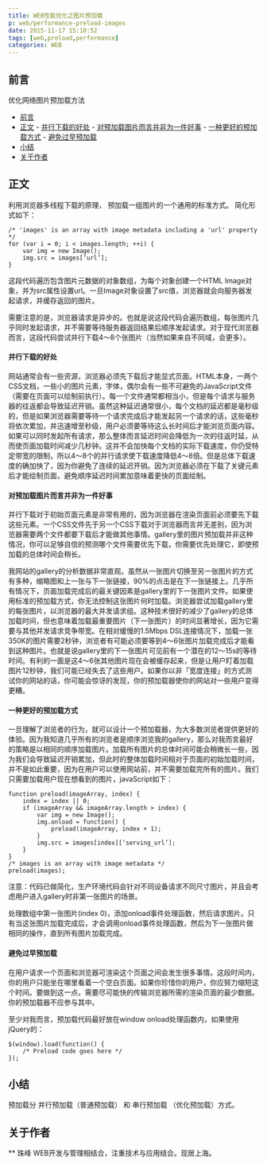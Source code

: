 ```yaml
---
title: WEB性能优化之图片预加载
p: web/performance-preload-images
date: 2015-11-17 15:10:52
tags: [web,preload,performance]
categories: WEB
---
```


## 前言
优化网络图片预加载方法

<!-- TOC -->

- [前言](#前言)
- [正文](#正文)
        - [并行下载的好处](#并行下载的好处)
        - [对预加载图片而言并非为一件好事](#对预加载图片而言并非为一件好事)
        - [一种更好的预加载方式](#一种更好的预加载方式)
        - [避免过早预加载](#避免过早预加载)
- [小结](#小结)
- [关于作者](#关于作者)

<!-- /TOC -->

<!--more-->

## 正文
利用浏览器多线程下载的原理， 预加载一组图片的一个通用的标准方式。
简化形式如下：
``` JS
/* 'images' is an array with image metadata including a 'url' property */
for (var i = 0; i < images.length; ++i) {
    var img = new Image();
    img.src = images[‘url’];
}
```
这段代码遍历包含图片元数据的对象数组，为每个对象创建一个HTML Image对象，并为src属性设置url。一旦Image对象设置了src值，浏览器就会向服务器发起请求，并缓存返回的图片。

需要注意的是，浏览器请求是异步的。也就是说这段代码会遍历数组，每张图片几乎同时发起请求，并不需要等待服务器返回结果后顺序发起请求。对于现代浏览器而言，这段代码尝试并行下载4～8个张图片（当然如果来自不同域，会更多）。

#### 并行下载的好处
网站通常会有一些资源，浏览器必须先下载后才能显式页面。HTML本身，一两个CSS文档，一些小的图片元素，字体，偶尔会有一些不可避免的JavaScript文件（需要在页面可以绘制前执行）。每一个文件通常都相当小，但是每个请求与服务器的往返都会导致延迟开销。虽然这种延迟通常很小，每个文档的延迟都是毫秒级的，但是如果浏览器需要等待一个请求完成后才能发起另一个请求的话，这些毫秒将依次累加，并迅速增至秒级，用户必须要等待这么长时间后才能浏览页面内容。如果可以同时发起所有请求，那么整体而言延迟时间会降低为一次的往返时延，从而使页面加载时间减少几秒钟。这并不会加快每个文档的实际下载速度，你仍受特定带宽的限制，所以4～8个的并行请求使下载速度降低4～8倍。但是总体下载速度的确加快了，因为你避免了连续的延迟开销。因为浏览器必须在下载了关键元素后才能绘制页面，避免顺序延迟时间累加意味着更快的页面绘制。

#### 对预加载图片而言并非为一件好事
并行下载对于初始页面元素是非常有用的，因为浏览器在渲染页面前必须要先下载这些元素。一个CSS文件先于另一个CSS下载对于浏览器而言并无差别，因为浏览器需要两个文件都要下载后才能做其他事情。gallery里的图片预加载并非这种情况，你可以足够自信的预测哪个文件需要优先下载，你需要优先处理它，即使预加载的总体时间会稍长。

我网站的gallery的分析数据非常直观。虽然从一张图片切换至另一张图片的方式有多种，缩略图和上一张与下一张链接，90%的点击是在下一张链接上。几乎所有情况下，页面加载完成后的最关键因素是gallery里的下一张图片文件。如果使用标准的预加载方式，你无法控制这张图片何时加载。浏览器尝试加载gallery里的每张图片，以浏览器的最大并发请求组。这种技术很好的减少了gallery的总体加载时间，但也意味着加载最重要图片（下一张图片）的时间显著增长，因为它需要与其他并发请求竞争带宽。在相对缓慢的1.5Mbps DSL连接情况下，加载一张350K的图片需要2秒钟，浏览者有可能必须要等到4～6张图片加载完成后才能看到这种图片。也就是说gallery里的下一张图片可见前有一个潜在的12～15s的等待时间。有利的一面是这4～6张其他图片现在会被缓存起来，但是让用户盯着加载图片12秒钟，我们可能已经失去了这些用户。如果你以非「宽度连接」的方式测试你的网站的话，你可能会惊讶的发现，你的预加载器使你的网站对一些用户变得更糟。

#### 一种更好的预加载方式
一旦理解了浏览者的行为，就可以设计一个预加载器，为大多数浏览者提供更好的体验。因为我知道几乎所有的浏览者是顺序浏览我的gallery，那么对我而言最好的策略是以相同的顺序加载图片。加载所有图片的总体时间可能会稍微长一些，因为我们会导致延迟开销累加，但此时的整体加载时间相对于页面的初始加载时间，并不是如此重要，因为在用户可以使用网站前，并不需要加载完所有的图片。我们只需要加载用户现在想看到的图片，javaScript如下：

``` JS
function preload(imageArray, index) {
    index = index || 0;
    if (imageArray && imageArray.length > index) {
        var img = new Image();
        img.onload = function() {
            preload(imageArray, index + 1);
        }
        img.src = images[index][‘serving_url’];
    }
}
/* images is an array with image metadata */
preload(images);
```
注意：代码已做简化，生产环境代码会针对不同设备请求不同尺寸图片，并且会考虑用户进入gallery时非第一张图片的场景。

处理数组中第一张图片(index 0)，添加onload事件处理函数，然后请求图片。只有当这张图片加载完成后，才会调用onload事件处理函数，然后为下一张图片做相同的操作，直到所有图片加载完成。

#### 避免过早预加载
在用户请求一个页面和浏览器可渲染这个页面之间会发生很多事情。这段时间内，你的用户只能坐在哪里看着一个空白页面。如果你珍惜你的用户，你应努力缩短这个时间。要做到这一点，需要尽可能快的传输浏览器所需的渲染页面的最少数据。你的预加载器不应参与其中。

至少对我而言，预加载代码最好放在window onload处理函数内，如果使用jQuery的：

``` JS
$(window).load(function() {
    /* Preload code goes here */
});
```

## 小结
预加载分 并行预加载（普通预加载） 和 串行预加载 （优化预加载）方式。

## 关于作者
** 珠峰
WEB开发与管理相结合，注重技术与应用结合。现居上海。 
